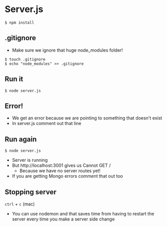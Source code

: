# Server.js

`$ npm install`

## .gitignore
* Make sure we ignore that huge node_modules folder!

```
$ touch .gitignore
$ echo "node_modules" >> .gitignore
```

## Run it
`$ node server.js`

## Error!
* We get an error because we are pointing to something that doesn't exist
* In server.js comment out that line

## Run again
`$ node server.js`

* Server is running
* But http://localhost:3001 gives us Cannot GET /
    - Because we have no server routes yet!
* If you are getting Mongo errors comment that out too

## Stopping server
`ctrl` + `c` (mac)

* You can use nodemon and that saves time from having to restart the server every time you make a server side change
